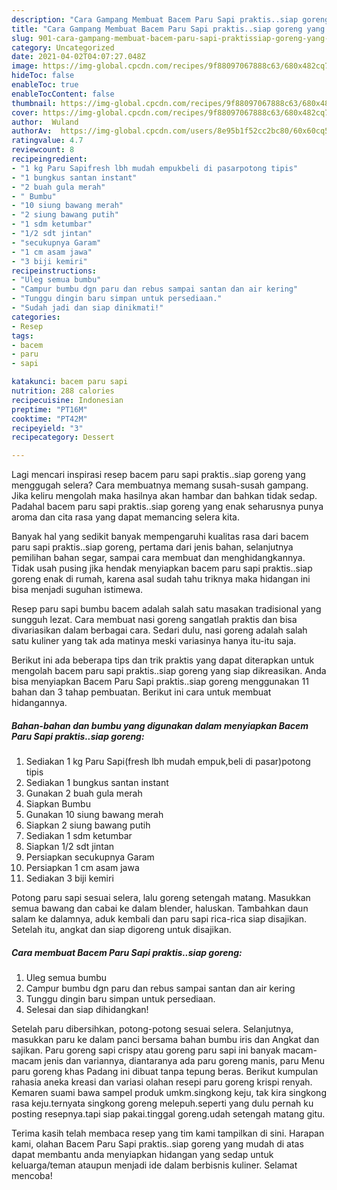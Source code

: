 ```yaml
---
description: "Cara Gampang Membuat Bacem Paru Sapi praktis..siap goreng yang Enak"
title: "Cara Gampang Membuat Bacem Paru Sapi praktis..siap goreng yang Enak"
slug: 901-cara-gampang-membuat-bacem-paru-sapi-praktissiap-goreng-yang-enak
category: Uncategorized
date: 2021-04-02T04:07:27.048Z
image: https://img-global.cpcdn.com/recipes/9f88097067888c63/680x482cq70/bacem-paru-sapi-praktissiap-goreng-foto-resep-utama.jpg
hideToc: false
enableToc: true
enableTocContent: false
thumbnail: https://img-global.cpcdn.com/recipes/9f88097067888c63/680x482cq70/bacem-paru-sapi-praktissiap-goreng-foto-resep-utama.jpg
cover: https://img-global.cpcdn.com/recipes/9f88097067888c63/680x482cq70/bacem-paru-sapi-praktissiap-goreng-foto-resep-utama.jpg
author:  Wuland
authorAv:  https://img-global.cpcdn.com/users/8e95b1f52cc2bc80/60x60cq50/avatar.jpg
ratingvalue: 4.7
reviewcount: 8
recipeingredient:
- "1 kg Paru Sapifresh lbh mudah empukbeli di pasarpotong tipis"
- "1 bungkus santan instant"
- "2 buah gula merah"
- " Bumbu"
- "10 siung bawang merah"
- "2 siung bawang putih"
- "1 sdm ketumbar"
- "1/2 sdt jintan"
- "secukupnya Garam"
- "1 cm asam jawa"
- "3 biji kemiri"
recipeinstructions:
- "Uleg semua bumbu"
- "Campur bumbu dgn paru dan rebus sampai santan dan air kering"
- "Tunggu dingin baru simpan untuk persediaan."
- "Sudah jadi dan siap dinikmati!"
categories:
- Resep
tags:
- bacem
- paru
- sapi

katakunci: bacem paru sapi 
nutrition: 288 calories
recipecuisine: Indonesian
preptime: "PT16M"
cooktime: "PT42M"
recipeyield: "3"
recipecategory: Dessert

---
```



Lagi mencari inspirasi resep bacem paru sapi praktis..siap goreng yang menggugah selera? Cara membuatnya memang susah-susah gampang. Jika keliru mengolah maka hasilnya akan hambar dan bahkan tidak sedap. Padahal bacem paru sapi praktis..siap goreng yang enak seharusnya punya aroma dan cita rasa yang dapat memancing selera kita.


Banyak hal yang sedikit banyak mempengaruhi kualitas rasa dari bacem paru sapi praktis..siap goreng, pertama dari jenis bahan, selanjutnya pemilihan bahan segar, sampai cara membuat dan menghidangkannya. Tidak usah pusing jika hendak menyiapkan bacem paru sapi praktis..siap goreng enak di rumah, karena asal sudah tahu triknya maka hidangan ini bisa menjadi suguhan istimewa.

Resep paru sapi bumbu bacem adalah salah satu masakan tradisional yang sungguh lezat. Cara membuat nasi goreng sangatlah praktis dan bisa divariasikan dalam berbagai cara. Sedari dulu, nasi goreng adalah salah satu kuliner yang tak ada matinya meski variasinya hanya itu-itu saja.


Berikut ini ada beberapa tips dan trik praktis yang dapat diterapkan untuk mengolah bacem paru sapi praktis..siap goreng yang siap dikreasikan. Anda bisa menyiapkan Bacem Paru Sapi praktis..siap goreng menggunakan 11 bahan dan 3 tahap pembuatan. Berikut ini cara untuk membuat hidangannya.

<!--inarticleads1-->

##### Bahan-bahan dan bumbu yang digunakan dalam menyiapkan Bacem Paru Sapi praktis..siap goreng:

1. Sediakan 1 kg Paru Sapi(fresh lbh mudah empuk,beli di pasar)potong tipis
1. Sediakan 1 bungkus santan instant
1. Gunakan 2 buah gula merah
1. Siapkan  Bumbu
1. Gunakan 10 siung bawang merah
1. Siapkan 2 siung bawang putih
1. Sediakan 1 sdm ketumbar
1. Siapkan 1/2 sdt jintan
1. Persiapkan secukupnya Garam
1. Persiapkan 1 cm asam jawa
1. Sediakan 3 biji kemiri


Potong paru sapi sesuai selera, lalu goreng setengah matang. Masukkan semua bawang dan cabai ke dalam blender, haluskan. Tambahkan daun salam ke dalamnya, aduk kembali dan paru sapi rica-rica siap disajikan. Setelah itu, angkat dan siap digoreng untuk disajikan. 

<!--inarticleads2-->

##### Cara membuat Bacem Paru Sapi praktis..siap goreng:

1. Uleg semua bumbu
1. Campur bumbu dgn paru dan rebus sampai santan dan air kering
1. Tunggu dingin baru simpan untuk persediaan.
1. Selesai dan siap dihidangkan!

Setelah paru dibersihkan, potong-potong sesuai selera. Selanjutnya, masukkan paru ke dalam panci bersama bahan bumbu iris dan Angkat dan sajikan. Paru goreng sapi crispy atau goreng paru sapi ini banyak macam-macam jenis dan variannya, diantaranya ada paru goreng manis, paru Menu paru goreng khas Padang ini dibuat tanpa tepung beras. Berikut kumpulan rahasia aneka kreasi dan variasi olahan resepi paru goreng krispi renyah. Kemaren suami bawa sampel produk umkm.singkong keju, tak kira singkong rasa keju.ternyata singkong goreng melepuh.seperti yang dulu pernah ku posting resepnya.tapi siap pakai.tinggal goreng.udah setengah matang gitu. 

Terima kasih telah membaca resep yang tim kami tampilkan di sini. Harapan kami, olahan Bacem Paru Sapi praktis..siap goreng yang mudah di atas dapat membantu anda menyiapkan hidangan yang sedap untuk keluarga/teman ataupun menjadi ide dalam berbisnis kuliner. Selamat mencoba!
